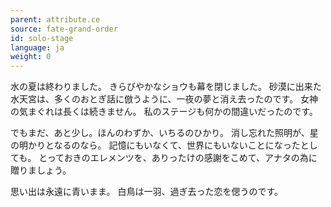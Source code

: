 ```yaml
---
parent: attribute.ce
source: fate-grand-order
id: solo-stage
language: ja
weight: 0
---
```


水の夏は終わりました。
きらびやかなショウも幕を閉じました。
砂漠に出来た水天宮は、多くのおとぎ話に倣うように、一夜の夢と消え去ったのです。
女神の気まぐれは長くは続きません。
私のステージも何かの間違いだったのです。

でもまだ、あと少し。ほんのわずか、いちるのひかり。
消し忘れた照明が、星の明かりとなるのなら。
記憶にもいなくて、世界にもいないことになったとしても。
とっておきのエレメンツを、ありったけの感謝をこめて、アナタの為に贈りましょう。


思い出は永遠に青いまま。
白鳥は一羽、過ぎ去った恋を偲うのです。
